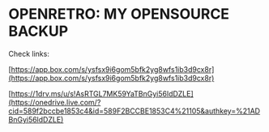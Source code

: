 OPENRETRO: MY OPENSOURCE BACKUP
===============================

Check links:

[https://app.box.com/s/ysfsx9i6gom5bfk2yg8wfs1ib3d9cx8r](https://app.box.com/s/ysfsx9i6gom5bfk2yg8wfs1ib3d9cx8r)
 
[https://1drv.ms/u/s!AsRTGL7MK59YaTBnGyi56ldDZLE](https://onedrive.live.com/?cid=589f2bccbe1853c4&id=589F2BCCBE1853C4%21105&authkey=%21ADBnGyi56ldDZLE) 
